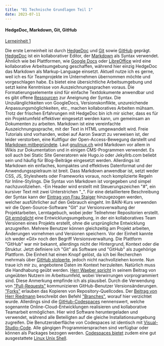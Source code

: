 ```yaml
---
title: "01 Technische Grundlagen Teil 1"
date: 2023-07-11
---
```

#### HedgeDoc, Markdown, Git, GitHub
[Lerneinheit 1](https://pad.gwdg.de/Nj7bLYj_QHqaP9o29V0yGw)

Die erste Lerneinheit ist durch [HedgeDoc](https://hedgedoc.org/) und [Git](https://git-scm.com/) sowie [GitHub](https://github.com/) geprägt. [HedgeDoc](https://hedgedoc.org/) ist ein kollaborativer Editor, der [Markdown](https://www.markdownguide.org/) als Syntax verwendet. Ähnlich wie bei Plattformen, wie [Google Docs](https://www.google.com/intl/de_ch/docs/about/) oder [LibreOffice](https://de.libreoffice.org/) wird eine kollaborative Arbeitsumgebung geschaffen, während hier einzig HedgeDoc das Markdown als Markup-Language einsetzt. Aktuell nutze ich es gerne, weil ich es für Teamprojekte im Unternehmen übernommen möchte und vorgeschlagen habe. Es bietet eine übersichtliche Arbeitsumgebung und setzt keine Kenntnisse von Auszeichnungssprachen voraus. Die Formatierungselemente sind für einfache Textdokumente anwendbar und es gibt offene [Ressourcen](https://www.markdowntutorial.com/) zur Aneignung der Syntax. Die Unzulänglichkeiten von GoogleDocs, Versionskonflikte, unzureichende Anpassungsmöglichkeiten, etc., machen kollaboratives Arbeiten mühsam. Trotz der frischen Erfahrungen mit HedgeDoc bin ich mir sicher, dass es für ein Projektumfeld effektiver eingesetzt werden kann, um gemeinsam an Dokumenten zu arbeiten. Markdown ist eine vereinfachte Auszeichnungssprache, mit der Text in HTML umgewandelt wird. Freie Tutorials sind vorhanden, wobei auf Aaron Swarzt zu verweisen ist, der leider verstorben, eine Kultfigur der Open-Access-Bewegung darstellt und [Markdown mitbegründete](https://gitbook.gitbook.io/learn-markdown/about). Laut [gnulinux.ch](https://gnulinux.ch/markdown-setzt-sich-mehr-und-mehr-durch) wird Markdown vor allem in Wikis zur Dokumentation und in einigen CMS-Programmen verwendet. Es soll auch bei Static Site Generatoren wie Hugo.io oder Jekyllrb.com beliebt sein und häufig für Blog-Beiträge eingesetzt werden. Allerdings ist Markdown ein einfaches, kompaktes und effektives Datenformat und der Anwendungsspielraum ist breit. Dass Markdown anwendbar ist, setzt weder CSS, JS, Stylesheets oder Frameworks voraus, noch komplizierte Regeln für Inline-Stylings. Die Syntax von Markdown ist vorgegeben und simpel nachzuvollziehen. -Ein Header wird erstellt mit Steuerungszeichen "#", ein kursiver Text mit zwei Unterstrichen "_". Für eine detailliertere Beschreibung der Syntax kann der [Eintrag von Frau Staiger](https://lerntagebuch0.wordpress.com/2023/03/06/01-02-technische-grundlagen/) hinzugezogen werden, welcher ausführlicher auf den Gebrauch eingeht. Im BAIN-Kurs verwenden wir die Open-Source-Software "Git" zur Versionsverwaltung der Projektarbeiten, Lerntagebuch, wobei jeder Teilnehmer Repositorien erstellt. [Git ermöglicht](https://git-scm.com/about) eine Entwicklungsumgebung, in der ein kollaboratives Team Versionen eines Projekts erstellt, ohne die ursprüngliche Entwicklung anzugreifen. Mehrere Benutzer können gleichzeitig am Projekt arbeiten, Änderungen vornehmen und Versionen speichern. Vor der Einheit kannte ich weder «Git» noch den Begriff Versionsverwaltung. Die Plattform "GitHub" war mir bekannt, allerdings nicht der Hintergrund, Kontext oder die Struktur. Jetzt definiere ich "Git" als Software und "GitHub" als zugehörige Plattform. Die Einheit hat einen Knopf gelöst, da ich bei Recherchen mehrmals über [GitHub stolperte](https://docs.github.com/en/get-started/quickstart/hello-world), jedoch nicht nachvollziehen konnte. Nun traue ich mir zu, angebotene Daten im Kontext herzuleiten. Natürlich muss die Handhabung geübt werden. [Herr Waeber spricht](https://kordishal.github.io/bain-lerntagebuch/posts/technische_grundlagen_2/) in seinem Beitrag von ungeübten Nutzern im Arbeitsumfeld, wobei Verwirrungen vorprogrammiert sind. Diese Anmerkung empfinde ich als plausibel. Durch die Verwendung von ["Pull-Requests"](https://docs.github.com/de/pull-requests/collaborating-with-pull-requests/proposing-changes-to-your-work-with-pull-requests/about-pull-requests) kommunizieren GitHub-Benutzer Versionsänderungen. ["Forks"](https://docs.github.com/de/get-started/quickstart/fork-a-repo) erlauben das Kopieren von Repository-Quellcodes. Der [Beitrag von Herr Riedmann](https://florian896.github.io/lerntagebuch-bain/2023/02/17/tag01.html) beschreibt den Befehl ["Branches"](https://git-scm.com/book/de/v2/Git-Branching-Branches-auf-einen-Blick), worauf hier verzichtet wurde. Allerdings sind die [GitHub-Codespaces](https://github.com/features/codespaces) nennenswert, welche sogenannte Online-Cloud-Entwicklungen realisieren und kollaborative Teamarbeit ermöglichen. Hier wird Software heruntergeladen und verwendet, während alle Beteiligten auf die gleiche Installationsumgebung zugreifen. Die Benutzeroberfläche von Codespaces ist identisch mit [Visual-Studio-Code](https://code.visualstudio.com/). Alle gängigen Programmiersprachen sind verfügbar oder können als Packages bezogen werden. [Codespaces bietet](https://docs.github.com/de/codespaces/overview) zudem eine gut ausgestattete [Linux Unix Shell](https://www.tutorialspoint.com/unix/unix-what-is-shell.htm).
